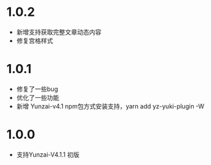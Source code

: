 # 1.0.2
* 新增支持获取完整文章动态内容
* 修复宫格样式

# 1.0.1
* 修复了一些bug
* 优化了一些功能
* 新增 Yunzai-v4.1 npm包方式安装支持，yarn add yz-yuki-plugin -W

# 1.0.0
* 支持Yunzai-V4.1.1 初版
